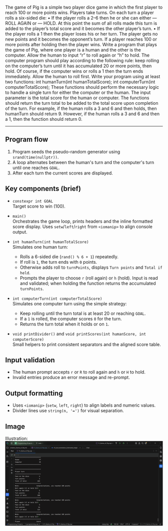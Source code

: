 The game of Pig is a simple two player dice game in which the first player to
reach 100 or more points wins. Players take turns. On each turn a player rolls a
six-sided die:
• If the player rolls a 2–6 then he or she can either
— ROLL AGAIN or
— HOLD. At this point the sum of all rolls made this turn is added to the
player’s total score and it becomes the other player’s turn.
• If the player rolls a 1 then the player loses his or her turn. The player gets no
new points and it becomes the opponent’s turn.
If a player reaches 100 or more points after holding then the player wins.
Write a program that plays the game of Pig, where one player is a human and the
other is the computer. Allow the human to input “r” to roll again or “h” to hold.
The computer program should play according to the following rule: keep rolling
on the computer’s turn until it has accumulated 20 or more points, then hold. Of
course, if the computer wins or rolls a 1 then the turn ends immediately. Allow the
human to roll first.
Write your program using at least two functions:
int humanTurn(int humanTotalScore);
int computerTurn(int computerTotalScore);
These functions should perform the necessary logic to handle a single turn for
either the computer or the human. The input parameter is the total score for the
human or computer. The functions should return the turn total to be added to the
total score upon completion of the turn. For example, if the human rolls a 3 and 6
and then holds, then humanTurn should return 9. However, if the human rolls a 3
and 6 and then a 1, then the function should return 0.

---

## Program flow
1. Program seeds the pseudo-random generator using `srand(time(nullptr))`.
2. A loop alternates between the human's turn and the computer's turn until one reaches `GOAL`.
3. After each turn the current scores are displayed.

## Key components (brief)
- `constexpr int GOAL`  
  Target score to win (100).

- `main()`  
  Orchestrates the game loop, prints headers and the inline formatted score display. Uses `setw`/`left`/`right` from `<iomanip>` to align console output.

- `int humanTurn(int humanTotalScore)`  
  Simulates one human turn:
    - Rolls a 6-sided die (`rand() % 6 + 1`) repeatedly.
    - If roll is `1`, the turn ends with `0` points.
    - Otherwise adds roll to `turnPoints`, displays `Turn points` and `Total if held`.
    - Prompts the player to choose `r` (roll again) or `h` (hold). Input is read and validated; when holding the function returns the accumulated `turnPoints`.

- `int computerTurn(int computerTotalScore)`  
  Simulates one computer turn using the simple strategy:
    - Keep rolling until the turn total is at least 20 or reaching `GOAL`.
    - If a `1` is rolled, the computer scores `0` for the turn.
    - Returns the turn total when it holds or on `1`.

- `void printDivider()` and `void printScores(int humanScore, int computerScore)`  
  Small helpers to print consistent separators and the aligned score table.

## Input validation
- The human prompt accepts `r` or `R` to roll again and `h` or `H` to hold.
- Invalid entries produce an error message and re-prompt.

## Output formatting
- Uses `<iomanip>` (`setw`, `left`, `right`) to align labels and numeric values.
- Divider lines use `string(n, '=')` for visual separation.

## Image
Illustration:  
![Game of Pig](GameOfPig.PNG)
